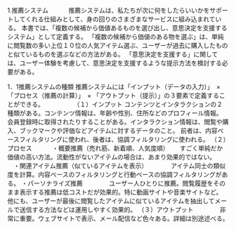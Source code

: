 1.推薦システム
　　　推薦システムは、私たちが次に何をしたらいいかをサポートしてくれる仕組みとして、身の回りのさまざまなサービスに組み込まれている。
 本書では、「複数の候補から価値あるものを選び出し、意思決定を支援するシステム」として定義する。
 「複数の候補から価値のある物を選ぶ」は、単純に閲覧数の多い上位１０位の人気アイテム選ぶ、ユーザーが過去に購入したものと似ているものを選ぶなどの方法がある。
 「意思決定を支援する」に関しては、ユーザー体験を考慮して、意思決定を支援するような提示方法を検討する必要がある。
 
  1．1推薦システムの種類
    推薦システムには「インプット（データの入力）」　×　「プロセス（推薦の計算）」　× 「アウトプット（提示）」の３要素で定義することができる。
  　　　　　（１）インプット
       コンテンツとインタラクションの２種類がある。コンテンツ情報は、年齢や性別、住所などのプロフィール情報。　
       会員登録時に取得されたりすることがある。インタラクション情報は、閲覧や購入、ブックマークや評価などアイテムに対するデータのこと。
       前者は、内容ベースフィルタリングに使われ、後者は、協調フィルタリングに使われる。
     （２）プロセス
     　　　・概要推薦（売れ筋、新着順、人気度順）　
        　すごく単純だか価値の高い方法。流動性がないアイテムの場合は、あまり効果的ではない。
      　・関連アイテム推薦（似ているアイテムを表示）　
       　　　アイテム同士の類似度を計算。内容ベースのフィルタリングと行動ベースの協調フィルタリングがある。
       ・パーソナライズ推薦　
       　　　ユーザー人ひとりに推薦。閲覧履歴をそのまま表示する推薦は低コストだが効果的。特に動画サイトや音楽サイトなど。
         他にも、ユーザーが最後に閲覧したアイテムに似ているアイテムを抽出してメールで送信する方法などは運用しやすく効果的。
      （３）アウトプット
      　　　　非常に重要。ウェブサイトで表示、メール配信など色々ある。詳細は別途述べる。

